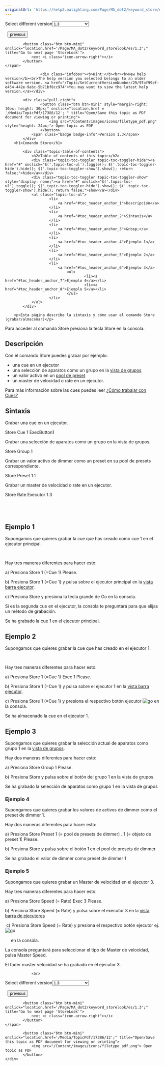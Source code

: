 ```yaml
---
originalUrl: 'https://help2.malighting.com/Page/MA_dot2/keyword_store/es/1.3'
---
```


<div class="topic-navigation">

<div class="pull-right">
	<span class="pull-left">


<div class="pull-left">
<form action="/Topic/SetCurrentVersionNumber" class="form-inline" id="frmTagSelector" method="post">	<span class="form-mini">
		<div class="input-prepend"><span class="add-on">Select different version</span><select autocomplete="off" id="versionNumberId" name="versionNumberId" onchange="$(this).closest('#frmTagSelector').submit();" style="width: 120px;"><option value="">- latest -</option>
<option value="3">1.1</option>
<option value="7">1.2</option>
<option selected="selected" value="12">1.3</option>
<option value="16">1.5</option>
<option value="29">1.9</option>
</select></div>
		<input data-val="true" data-val-number="The field Int32 must be a number." data-val-required="The Int32 field is required." id="ProductId" name="ProductId" type="hidden" value="7">
		<input id="CurrentGuid" name="CurrentGuid" type="hidden" value="97af99ef-e454-442e-9abc-5b71bf8cc974">
	</span>
</form></div>&nbsp;	</span>
	<span class="pull-right" style="white-space: nowrap;">
			<button class="btn btn-mini" onclick="location.href='/Page/MA_dot2/keyword_stomp/es/1.3'; " title="Go to previous page 'Stomp'">
				<i class="icon-arrow-left"></i> previous
			</button>

			<button class="btn btn-mini" onclick="location.href='/Page/MA_dot2/keyword_storelook/es/1.3';" title="Go to next page 'StoreLook'">
				next <i class="icon-arrow-right"></i> 
			</button>
	</span>
</div>
<div class="clear-fix" style="margin-bottom: 10px"></div>
</div>

					<div class="infobox"><b>Hint:</b><br><b>New help version</b><br>The help version you selected belongs to an older software version. <a href="/Topic/SetCurrentVersionNumber/29/97af99ef-e454-442e-9abc-5b71bf8cc974">You may want to view the latest help version.</a></div>

			<div class="pull-right">
					<button class="btn btn-mini" style="margin-right: 10px; height: 30px;" onclick="location.href = '/Media/TopicPdf/17386/12'; " title="Open/Save this topic as PDF document for viewing or printing">
						<img src="/Content/images/icons/filetype_pdf.png" style="height: 24px;"> Open topic as PDF
					</button>
				<span class="badge badge-info">Version 1.3</span>
			</div>
		<h1>Comando Store</h1>

			<div class="topic-table-of-contents">
				<h2>Table of contents of this topic</h2>
				<div class="topic-toc-toggler topic-toc-toggler-hide"><a href="#" onclick="$('.topic-toc-ul').toggle(); $('.topic-toc-toggler-hide').hide(); $('.topic-toc-toggler-show').show(); return false;">hide</a></div>
				<div class="topic-toc-toggler topic-toc-toggler-show" style="display: none;"><a href="#" onclick="$('.topic-toc-ul').toggle(); $('.topic-toc-toggler-hide').show(); $('.topic-toc-toggler-show').hide(); return false;">show</a></div>
				<ul class="topic-toc-ul">
						<li>
							<a href="#toc_header_anchor_1">Descripción</a>
						</li>
						<li>
							<a href="#toc_header_anchor_2">Sintaxis</a>
						</li>
						<li>
							<a href="#toc_header_anchor_3">&nbsp;</a>
						</li>
						<li>
							<a href="#toc_header_anchor_4">Ejemplo 1</a>
						</li>
						<li>
							<a href="#toc_header_anchor_5">Ejemplo 2</a>
						</li>
						<li>
							<a href="#toc_header_anchor_6">Ejemplo 3</a>
								<ul>
										<li><a href="#toc_header_anchor_7">Ejemplo 4</a></li>
										<li><a href="#toc_header_anchor_8">Ejemplo 5</a></li>
								</ul>
						</li>
				</ul>
			</div>

		<p>Esta página describe la sintaxis y cómo usar el comando Store (grabar/almacenar)</p>

<p>Para acceder al comando Store presiona la tecla <span class="hardkey">Store</span>&nbsp;en la consola.</p>

<a name="toc_header_anchor_1" id="toc_header_anchor_1" class="topic-toc-item"></a><h2>Descripción</h2>

<p>Con el comando Store puedes grabar por ejemplo:</p>

<ul>
	<li>una cue en un ejecutor</li>
	<li>una selección de aparatos como un grupo en la&nbsp;<a href="/Topic/a28e845d-664a-4bff-8f81-d6039857b1de">vista de grupos</a></li>
	<li>un valor activo en un&nbsp;<a href="/Topic/c3fb198e-9577-4dae-981c-601829997529">pool de preset</a></li>
	<li>​un master de velocidad o rate en un ejecutor.</li>
</ul>

<p>Para más información sobre las cues puedes leer&nbsp;<a href="/Topic/511081dd-5ffb-4aaa-8d09-a0859b0d0a19">¿Cómo trabajar con Cues?</a></p>

<a name="toc_header_anchor_2" id="toc_header_anchor_2" class="topic-toc-item"></a><h2>Sintaxis</h2>

<p>Grabar una cue en un ejecutor.</p>

<div class="cl_input">Store Cue 1 ExecButton1</div>

<p>Grabar una selección de aparatos como un grupo en la vista de grupos.</p>

<div class="cl_input">Store Group 1</div>

<p>Grabar un valor activo de dimmer como un preset en su pool de presets correspondiente.</p>

<div class="cl_input">Store Preset 1.1</div>

<p>Grabar&nbsp;​un master de velocidad o rate en un ejecutor.</p>

<div class="cl_input">Store Rate Executor 1.3</div>

<a name="toc_header_anchor_3" id="toc_header_anchor_3" class="topic-toc-item"></a><h2>&nbsp;</h2>

<a name="toc_header_anchor_4" id="toc_header_anchor_4" class="topic-toc-item"></a><h2>Ejemplo 1</h2>

<p>Supongamos que quieres grabar la cue que has creado como cue 1 en el ejecutor principal.</p>

<p><img alt="" src="/Media/Image/Dot2_Commands_Store01_1-0.PNG"> <img alt="" src="/Media/Image/Dot2_Commands_Store02_1-0.PNG"></p>

<p>Hay tres maneras diferentes para hacer esto:</p>

<p>a) Presiona&nbsp;<span class="hardkey">Store</span> <span class="hardkey">1</span> (=Cue 1) <span class="hardkey">Please</span>.</p>

<p>b) Presiona&nbsp;<span class="hardkey">Store</span> <span class="hardkey">1</span> (=Cue 1) y pulsa sobre el&nbsp;<span class="softkey">ejecutor principal</span>&nbsp;en la&nbsp;<a href="/Topic/d8ca000e-cf13-448d-ac3e-129272e731d8">vista barra ejecutor</a>.</p>

<p>c) Presiona&nbsp;<span class="hardkey">Store</span>&nbsp;y presiona la tecla grande de&nbsp;<span class="hardkey">Go</span>&nbsp;en la consola.</p>

<p>Si es la segunda cue en el ejecutor, la consola te preguntará para que elijas un método de grabación.</p>

<p>Se ha grabado la cue 1 en el ejecutor principal.</p>

<a name="toc_header_anchor_5" id="toc_header_anchor_5" class="topic-toc-item"></a><h2>Ejemplo 2</h2>

<p>Supongamos que quieres grabar la cue que has creado en el ejecutor 1.</p>

<p><img alt="" src="/Media/Image/Dot2_Commands_Store03_1-0.PNG"> <img alt="" src="/Media/Image/Dot2_Commands_Store04_1-0.PNG"></p>

<p>Hay tres maneras diferentes para hacer esto:</p>

<p>a) Presiona&nbsp;<span class="hardkey">Store</span> <span class="hardkey">1</span> (=Cue 1)<span class="hardkey"> Exec</span> <span class="hardkey">1</span> <span class="hardkey">Please</span>.</p>

<p>b) Presiona&nbsp;<span class="hardkey">Store</span> <span class="hardkey">1</span> (=Cue 1) y pulsa sobre el&nbsp;<span class="softkey">ejecutor&nbsp;1</span>&nbsp;en la&nbsp;<a href="/Topic/d8ca000e-cf13-448d-ac3e-129272e731d8">vista barra ejecutor</a>.</p>

<p>c) Presiona&nbsp;<span class="hardkey">Store</span> <span class="hardkey">1</span> (=Cue 1) y presiona el respectivo botón ejecutor&nbsp;<span class="hardkey"><img alt="go" src="/Media/Mlg/go_1.png"></span>&nbsp;en la consola.</p>

<p>Se ha almacenado la cue en el ejecutor 1.</p>

<a name="toc_header_anchor_6" id="toc_header_anchor_6" class="topic-toc-item"></a><h2>Ejemplo 3</h2>

<p>Supongamos que quieres grabar la selección actual de aparatos como grupo 1 en la&nbsp;<a href="/Topic/a28e845d-664a-4bff-8f81-d6039857b1de">vista de grupos</a>.</p>

<p>Hay dos maneras diferentes para hacer esto:</p>

<p>a) Presiona <span class="hardkey">Store</span> <span class="hardkey">Group</span> <span class="hardkey">1</span> <span class="hardkey">Please</span>.</p>

<p>b) Presiona <span class="hardkey">Store</span>&nbsp;y pulsa sobre el&nbsp;<span class="softkey">botón del grupo 1</span>&nbsp;en la vista de grupos.</p>

<p>Se ha grabado la selección de aparatos como grupo 1 en la vista de grupos</p>

<a name="toc_header_anchor_7" id="toc_header_anchor_7" class="topic-toc-item"></a><h3>Ejemplo 4</h3>

<p>Supongamos que quieres grabar los valores de activos de dimmer como el preset de dimmer 1.</p>

<p>Hay dos maneras diferentes para hacer esto:</p>

<p>a) Presiona <span class="hardkey">Store</span> <span class="hardkey">Preset</span> <span class="hardkey">1</span> (= pool de presets de dimmer) <span class="hardkey">.</span> <span class="hardkey">1</span> (= objeto de preset&nbsp;1) <span class="hardkey">Please</span>.</p>

<p>b) Presiona <span class="hardkey">Store</span>&nbsp;y pulsa sobre el&nbsp;<span class="softkey">botón 1</span><strong>&nbsp;</strong>en el pool de presets de dimmer.</p>

<p>Se ha grabado el valor de dimmer como preset de dimmer 1</p>

<a name="toc_header_anchor_8" id="toc_header_anchor_8" class="topic-toc-item"></a><h3>Ejemplo 5</h3>

<p>Supongamos que quieres grabar un Master de velocidad en el ejecutor 3.</p>

<p>Hay tres maneras diferentes para hacer esto:</p>

<p>a) Presiona&nbsp;<span class="hardkey">Store</span>&nbsp;<span class="hardkey">Speed</span>&nbsp;(= Rate)&nbsp;<span class="hardkey">Exec</span>&nbsp;<span class="hardkey">3</span>&nbsp;<span class="hardkey">Please</span>.</p>

<p>b) Presiona&nbsp;<span class="hardkey">Store</span>&nbsp;<span class="hardkey">Speed</span>&nbsp;(= Rate) y pulsa sobre el&nbsp;<span class="softkey">executor 3</span>&nbsp;en la&nbsp;<a href="/Topic/d8ca000e-cf13-448d-ac3e-129272e731d8">vista barra de ejecutores</a></p>

<p>&nbsp;c) Presiona&nbsp;<span class="hardkey">Store</span>&nbsp;<span class="hardkey">Speed</span>&nbsp;(= Rate) y presiona el respectivo botón ejecutor ej.<span class="hardkey"><img alt="go" src="/Media/Mlg/go_1.png"></span></p>

<p><span class="hardkey"><img alt="" height="15" src="data:image/gif;base64,R0lGODlhAQABAPABAP///wAAACH5BAEKAAAALAAAAAABAAEAAAICRAEAOw%3D%3D" width="15"></span>&nbsp;en la consola.</p>

<p>La consola preguntará para seleccionar el tipo de Master de velocidad, pulsa&nbsp;<span class="softkey">Master Speed</span>.</p>

<p>El fader master velocidad se ha grabado en el ejecutor 3.</p>


				<br>
<div class="topic-navigation">

<div class="pull-right">
	<span class="pull-left">


<div class="pull-left">
<form action="/Topic/SetCurrentVersionNumber" class="form-inline" id="frmTagSelector" method="post">	<span class="form-mini">
		<div class="input-prepend"><span class="add-on">Select different version</span><select autocomplete="off" id="versionNumberId" name="versionNumberId" onchange="$(this).closest('#frmTagSelector').submit();" style="width: 120px;"><option value="">- latest -</option>
<option value="3">1.1</option>
<option value="7">1.2</option>
<option selected="selected" value="12">1.3</option>
<option value="16">1.5</option>
<option value="29">1.9</option>
</select></div>
		<input data-val="true" data-val-number="The field Int32 must be a number." data-val-required="The Int32 field is required." id="ProductId" name="ProductId" type="hidden" value="7">
		<input id="CurrentGuid" name="CurrentGuid" type="hidden" value="97af99ef-e454-442e-9abc-5b71bf8cc974">
	</span>
</form></div>&nbsp;	</span>
	<span class="pull-right" style="white-space: nowrap;">
			<button class="btn btn-mini" onclick="location.href='/Page/MA_dot2/keyword_stomp/es/1.3'; " title="Go to previous page 'Stomp'">
				<i class="icon-arrow-left"></i> previous
			</button>

			<button class="btn btn-mini" onclick="location.href='/Page/MA_dot2/keyword_storelook/es/1.3';" title="Go to next page 'StoreLook'">
				next <i class="icon-arrow-right"></i> 
			</button>
	</span>
</div>
	<div class="clear-fix"></div>
	<div class="pull-right">
	
			<button class="btn btn-mini" onclick="location.href='/Media/TopicPdf/17386/12';" title="Open/Save this topic as PDF document for viewing or printing">
				<img src="/Content/images/icons/filetype_pdf.png"> Open topic as PDF
			</button>
	</div>
<div class="clear-fix" style="margin-bottom: 10px"></div>
</div>

	
